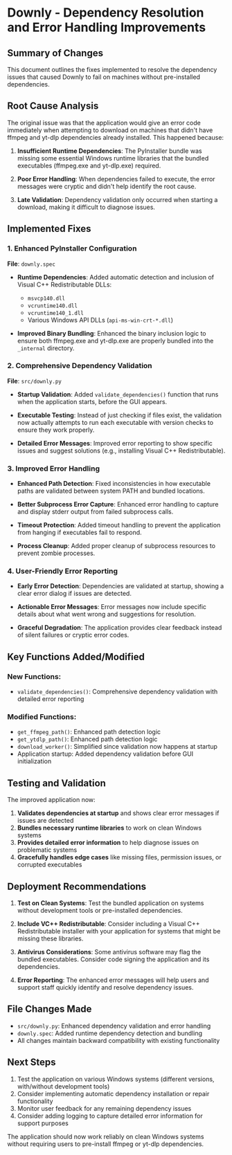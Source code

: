 # Downly - Dependency Resolution and Error Handling Improvements

## Summary of Changes

This document outlines the fixes implemented to resolve the dependency issues that caused Downly to fail on machines without pre-installed dependencies.

## Root Cause Analysis

The original issue was that the application would give an error code immediately when attempting to download on machines that didn't have ffmpeg and yt-dlp dependencies already installed. This happened because:

1. **Insufficient Runtime Dependencies**: The PyInstaller bundle was missing some essential Windows runtime libraries that the bundled executables (ffmpeg.exe and yt-dlp.exe) required.

2. **Poor Error Handling**: When dependencies failed to execute, the error messages were cryptic and didn't help identify the root cause.

3. **Late Validation**: Dependency validation only occurred when starting a download, making it difficult to diagnose issues.

## Implemented Fixes

### 1. Enhanced PyInstaller Configuration

**File**: `downly.spec`

- **Runtime Dependencies**: Added automatic detection and inclusion of Visual C++ Redistributable DLLs:
  - `msvcp140.dll`
  - `vcruntime140.dll` 
  - `vcruntime140_1.dll`
  - Various Windows API DLLs (`api-ms-win-crt-*.dll`)

- **Improved Binary Bundling**: Enhanced the binary inclusion logic to ensure both ffmpeg.exe and yt-dlp.exe are properly bundled into the `_internal` directory.

### 2. Comprehensive Dependency Validation

**File**: `src/downly.py`

- **Startup Validation**: Added `validate_dependencies()` function that runs when the application starts, before the GUI appears.

- **Executable Testing**: Instead of just checking if files exist, the validation now actually attempts to run each executable with version checks to ensure they work properly.

- **Detailed Error Messages**: Improved error reporting to show specific issues and suggest solutions (e.g., installing Visual C++ Redistributable).

### 3. Improved Error Handling

- **Enhanced Path Detection**: Fixed inconsistencies in how executable paths are validated between system PATH and bundled locations.

- **Better Subprocess Error Capture**: Enhanced error handling to capture and display stderr output from failed subprocess calls.

- **Timeout Protection**: Added timeout handling to prevent the application from hanging if executables fail to respond.

- **Process Cleanup**: Added proper cleanup of subprocess resources to prevent zombie processes.

### 4. User-Friendly Error Reporting

- **Early Error Detection**: Dependencies are validated at startup, showing a clear error dialog if issues are detected.

- **Actionable Error Messages**: Error messages now include specific details about what went wrong and suggestions for resolution.

- **Graceful Degradation**: The application provides clear feedback instead of silent failures or cryptic error codes.

## Key Functions Added/Modified

### New Functions:
- `validate_dependencies()`: Comprehensive dependency validation with detailed error reporting

### Modified Functions:
- `get_ffmpeg_path()`: Enhanced path detection logic
- `get_ytdlp_path()`: Enhanced path detection logic  
- `download_worker()`: Simplified since validation now happens at startup
- Application startup: Added dependency validation before GUI initialization

## Testing and Validation

The improved application now:

1. **Validates dependencies at startup** and shows clear error messages if issues are detected
2. **Bundles necessary runtime libraries** to work on clean Windows systems
3. **Provides detailed error information** to help diagnose issues on problematic systems
4. **Gracefully handles edge cases** like missing files, permission issues, or corrupted executables

## Deployment Recommendations

1. **Test on Clean Systems**: Test the bundled application on systems without development tools or pre-installed dependencies.

2. **Include VC++ Redistributable**: Consider including a Visual C++ Redistributable installer with your application for systems that might be missing these libraries.

3. **Antivirus Considerations**: Some antivirus software may flag the bundled executables. Consider code signing the application and its dependencies.

4. **Error Reporting**: The enhanced error messages will help users and support staff quickly identify and resolve dependency issues.

## File Changes Made

- `src/downly.py`: Enhanced dependency validation and error handling
- `downly.spec`: Added runtime dependency detection and bundling
- All changes maintain backward compatibility with existing functionality

## Next Steps

1. Test the application on various Windows systems (different versions, with/without development tools)
2. Consider implementing automatic dependency installation or repair functionality
3. Monitor user feedback for any remaining dependency issues
4. Consider adding logging to capture detailed error information for support purposes

The application should now work reliably on clean Windows systems without requiring users to pre-install ffmpeg or yt-dlp dependencies.
